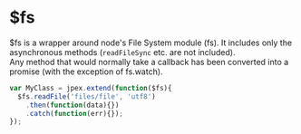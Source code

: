 $fs
===

$fs is a wrapper around node's File System module (fs). It includes only the asynchronous methods (`readFileSync` etc. are not included).  
Any method that would normally take a callback has been converted into a promise (with the exception of fs.watch).  

```javascript
var MyClass = jpex.extend(function($fs){
  $fs.readFile('files/file', 'utf8')
    .then(function(data){})
    .catch(function(err){});
});
```